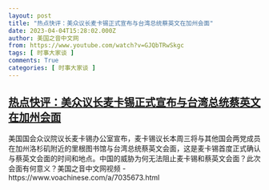 ```yaml
---
layout: post
title: "热点快评：美众议长麦卡锡正式宣布与台湾总统蔡英文在加州会面"
date: 2023-04-04T15:28:02.000Z
author: 美国之音中文网
from: https://www.youtube.com/watch?v=GJQbTRwSkgc
tags: [ 时事大家谈 ]
comments: True
categories: [ 时事大家谈 ]
---
```

<!--1680622082000-->
[热点快评：美众议长麦卡锡正式宣布与台湾总统蔡英文在加州会面](https://www.youtube.com/watch?v=GJQbTRwSkgc)
------

<div>
美国国会众议院议长麦卡锡办公室宣布，麦卡锡议长本周三将与其他国会两党成员在加州洛杉矶附近的里根图书馆与台湾总统蔡英文会面，这是麦卡锡首度正式确认与蔡英文会面的时间和地点。中国的威胁为何无法阻止麦卡锡和蔡英文会面？此次会面有何意义？美国之音中文网视频 - https://www.voachinese.com/a/7035673.html
</div>
